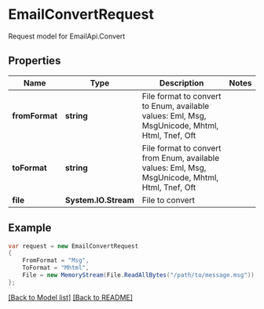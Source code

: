 
# EmailConvertRequest

Request model for EmailApi.Convert

## Properties

Name | Type | Description | Notes
---- | ---- | ----------- | -----
**fromFormat** |**string**|File format to convert to Enum, available values: Eml, Msg, MsgUnicode, Mhtml, Html, Tnef, Oft |
**toFormat** |**string**|File format to convert from Enum, available values: Eml, Msg, MsgUnicode, Mhtml, Html, Tnef, Oft |
**file** |**System.IO.Stream**|File to convert |

## Example
```csharp
var request = new EmailConvertRequest
{ 
    FromFormat = "Msg",
    ToFormat = "Mhtml",
    File = new MemoryStream(File.ReadAllBytes("/path/to/message.msg"))
};
```

[[Back to Model list]](Models.md) [[Back to README]](README.md)
